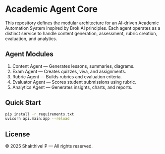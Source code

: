 # Academic Agent Core

This repository defines the modular architecture for an AI-driven Academic Automation System inspired by Brok AI principles.
Each agent operates as a distinct service to handle content generation, assessment, rubric creation, evaluation, and analytics.

## Agent Modules
1. Content Agent — Generates lessons, summaries, diagrams.
2. Exam Agent — Creates quizzes, viva, and assignments.
3. Rubric Agent — Builds rubrics and evaluation criteria.
4. Evaluator Agent — Scores student submissions using rubric.
5. Analytics Agent — Generates insights, charts, and reports.

## Quick Start
```bash
pip install -r requirements.txt
uvicorn api.main:app --reload
```

## License
© 2025 Shakthivel P — All rights reserved.
